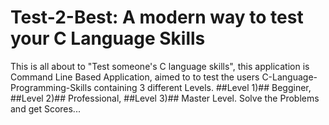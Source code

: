 # Test-2-Best: A modern way to test your C Language Skills
This is all about to "Test someone's C language skills", this application is Command Line Based Application, aimed to to test the users C-Language-Programming-Skills containing 3 different Levels.
##Level 1)## Begginer,
##Level 2)## Professional,
##Level 3)## Master Level.
Solve the Problems and get Scores...
